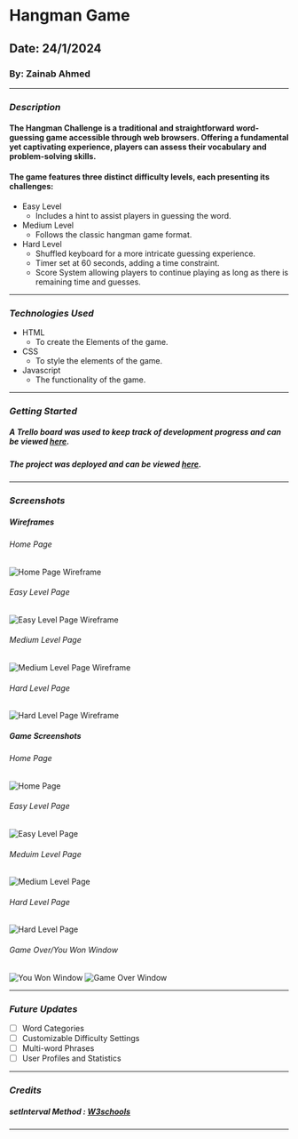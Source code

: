 # Hangman Game
## Date: 24/1/2024
### By: Zainab Ahmed

***

### ***Description***
#### The Hangman Challenge is a traditional and straightforward word-guessing game accessible through web browsers. Offering a fundamental yet captivating experience, players can assess their vocabulary and problem-solving skills.
#### The game features three distinct difficulty levels, each presenting its challenges:
* Easy Level
  * Includes a hint to assist players in guessing the word.
* Medium Level
  * Follows the classic hangman game format.
* Hard Level
  * Shuffled keyboard for a more intricate guessing experience.
  * Timer set at 60 seconds, adding a time constraint.
  * Score System allowing players to continue playing as long as there is remaining time and guesses.

***

### ***Technologies Used***
* HTML
    * To create the Elements of the game. 
* CSS
    * To style the elements of the game.
* Javascript
    * The functionality of the game.

***

### ***Getting Started***

##### A Trello board was used to keep track of development progress and can be viewed [here](https://trello.com/b/Fej04Qoz/hangman-game).
##### The project was deployed and can be viewed [here](https://high-pitched-mind.surge.sh/).

***

### ***Screenshots***
##### Wireframes
###### Home Page
![Home Page Wireframe](https://github.com/zynbahmed/hangmanGame/assets/59283661/64641a76-b22d-4384-94a5-1032406296bb)
###### Easy Level Page
![Easy Level Page Wireframe](https://github.com/zynbahmed/hangmanGame/assets/59283661/f8fbafbd-00eb-4dc5-969d-7f985e1ba436)
###### Medium Level Page
![Medium Level Page Wireframe](https://github.com/zynbahmed/hangmanGame/assets/59283661/cd006d42-ded7-46e0-b722-861fa7525b7b)
###### Hard Level Page
![Hard Level Page Wireframe](https://github.com/zynbahmed/hangmanGame/assets/59283661/03e48d49-f3de-4ab5-be0c-699f7baa25af)

##### Game Screenshots
###### Home Page
![Home Page](https://github.com/zynbahmed/hangmanGame/assets/59283661/74314076-b2c0-41bb-bbf8-90143e714fd2)

###### Easy Level Page
![Easy Level Page](https://github.com/zynbahmed/hangmanGame/assets/59283661/10f7feae-b056-4208-8f79-5b9584b16f40)

###### Meduim Level Page
![Medium Level Page](https://github.com/zynbahmed/hangmanGame/assets/59283661/bcafba79-f6a4-46ed-818c-a6fdc1b9d3e1)

###### Hard Level Page
![Hard Level Page](https://github.com/zynbahmed/hangmanGame/assets/59283661/82af5222-8f23-4182-8144-225fdf8b96a8)

###### Game Over/You Won Window
![You Won Window](https://github.com/zynbahmed/hangmanGame/assets/59283661/c28346d3-e4e2-47b3-9eaf-f1135717e278)
![Game Over Window](https://github.com/zynbahmed/hangmanGame/assets/59283661/0cab192f-e8a2-4bd2-88f4-fb7a21bee8db)

***

### ***Future Updates***
- [ ] Word Categories
- [ ] Customizable Difficulty Settings
- [ ] Multi-word Phrases
- [ ] User Profiles and Statistics

***

### ***Credits***

##### setInterval Method : [W3schools](https://www.w3schools.com/jsref/met_win_setinterval.asp)

***
